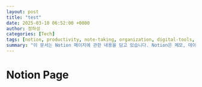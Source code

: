 ```yaml
---
layout: post
title: "test"
date: 2025-03-10 06:52:00 +0000
author: 정하성
categories: [Tech]
tags: [notion, productivity, note-taking, organization, digital-tools, workspace, collaboration]
summary: "이 문서는 Notion 페이지에 관한 내용을 담고 있습니다. Notion은 메모, 데이터베이스, 캘린더 등을 통합 관리할 수 있는 올인원 워크스페이스입니다. 사용자들은 개인이나 팀 단위로 작업을 효율적으로 관리할 수 있으며, 다양한 템플릿과 협업 기능을 제공합니다. Notion은 유연성과 사용자 설정이 용이하여 생산성 향상에 도움을 줍니다."
---
```


# Notion Page


